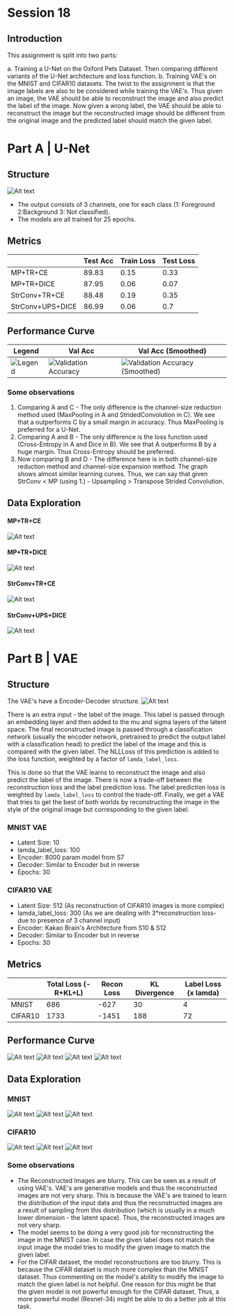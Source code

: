 # Session 18

## Introduction

This assignment is split into two parts:

a. Training a U-Net on the Oxford Pets Dataset. Then comparing different variants of the U-Net architecture and loss function.
b. Training VAE's on the MNIST and CIFAR10 datasets. The twist to the assignment is that the image labels are also to be considered while training the VAE's. Thus given an image, the VAE should be able to reconstruct the image and also predict the label of the image. Now given a wrong label, the VAE should be able to reconstruct the image but the reconstructed image should be different from the original image and the predicted label should match the given label.

# Part A | U-Net

## Structure

![Alt text](./U-Net/store/model-structure.png?raw=true "Model Structure")

- The output consists of 3 channels, one for each class (1: Foreground 2:Background 3: Not classified).
- The models are all trained for 25 epochs.

## Metrics
|                  | Test Acc | Train Loss | Test Loss |
|------------------|----------|------------|-----------|
| MP+TR+CE         | 89.83    | 0.15       | 0.33      |
| MP+TR+DICE       | 87.95    | 0.06       | 0.07      |
| StrConv+TR+CE    | 88.48    | 0.19       | 0.35      |
| StrConv+UPS+DICE | 86.99    | 0.06       | 0.7       |

## Performance Curve
|Legend | Val Acc      | Val Acc (Smoothed) |
| ---------- | ----------- | ----------- |
|![Legend](U-Net/store/image.png "Legend")|![Validation Accuracy](U-Net/store/image-1.png "Validation Accuracy")|![Validation Accuracy (Smoothed)](U-Net/store/image-2.png "Validation Accuracy (Smoothed)")|

### Some observations
1. Comparing A and C - The only difference is the channel-size reduction method used (MaxPooling in A and StridedConvolution in C). We see that a outperforms C by a small margin in accuracy. Thus MaxPooling is preferred for a U-Net.
2. Comparing A and B - The only difference is the loss function used (Cross-Entropy in A and Dice in B). We see that A outperforms B by a huge margin. Thus Cross-Entropy should be preferred.
3. Now comparing B and D - The difference here is in both channel-size reduction method and  channel-size expansion method. The graph shows almost similar learning curves. Thus, we can say that given StrConv < MP (using 1.) - Upsampling > Transpose Strided Convolution.


## Data Exploration

#### MP+TR+CE
![Alt text](./U-Net/store/image_.png)

#### MP+TR+DICE
![Alt text](./U-Net/store/image_1.png)

#### StrConv+TR+CE
![Alt text](./U-Net/store/image_2.png)

#### StrConv+UPS+DICE
![Alt text](./U-Net/store/image_3.png)

# Part B | VAE

## Structure

The VAE's have a Encoder-Decoder structure. 
![Alt text](image-4.png)

There is an extra input - the label of the image. 
This label is passed through an embedding layer and then added to the mu and sigma layers of the latent space.
The final reconstructed image is passed through a classification network (usually the encoder network, pretrained to predict the output label with a classification head) to predict the label of the image and this is compared with the given label. The NLLLoss of this prediction is added to the loss function, weighted by a factor of `lamda_label_loss`.


This is done so that the VAE learns to reconstruct the image and also predict the label of the image. There is now a trade-off between the reconstruction loss and the label prediction loss. The label prediction loss is weighted by `lamda_label_loss` to control the trade-off. Finally, we get a VAE that tries to get the best of both worlds by reconstructing the image in the style of the original image but corresponding to the given label.

### MNIST VAE

- Latent Size: 10
- lamda_label_loss: 100
- Encoder: 8000 param model from S7
- Decoder: Similar to Encoder but in reverse
- Epochs: 30

### CIFAR10 VAE

- Latent Size: 512 (As reconstruction of CIFAR10 images is more complex)
- lamda_label_loss: 300 (As we are dealing with 3*reconstruction loss- due to presence of 3 channel input)
- Encoder: Kakao Brain's Architecture from S10 & S12
- Decoder: Similar to Encoder but in reverse
- Epochs: 30

## Metrics
|         | Total Loss (-R+KL+L) | Recon Loss | KL Divergence | Label Loss (x lamda) |
|---------|----------------------|------------|---------------|----------------------|
| MNIST   | 686                  | -627       | 30            | 4                    |
| CIFAR10 | 1733                 | -1451      | 188           | 72                   |

## Performance Curve
![Alt text](./VAE/store/image.png)
![Alt text](./VAE/store/image-1.png)
![Alt text](./VAE/store/image-2.png)
![Alt text](./VAE/store/image-3.png)

## Data Exploration

### MNIST
![Alt text](./VAE/store/image-5.png)
![Alt text](./VAE/store/image-6.png)
![Alt text](./VAE/store/image-7.png)

### CIFAR10
![Alt text](./VAE/store/image-8.png)
![Alt text](./VAE/store/image-9.png)
![Alt text](./VAE/store/image-10.png)

### Some observations
- The Reconstructed Images are blurry. This can be seen as a result of using VAE's. VAE's are generative models and thus the reconstructed images are not very sharp. This is because the VAE's are trained to learn the distribution of the input data and thus the reconstructed images are a result of sampling from this distribution (which is usually in a much lower dimension - the latent space). Thus, the reconstructed images are not very sharp.
- The model seems to be doing a very good job for reconstructing the image in the MNIST case. In case the given label does not match the input image the model tries to modify the given image to match the given label.
- For the CIFAR dataset, the model reconstructions are too blurry. This is because the CIFAR dataset is much more complex than the MNIST dataset. Thus commenting on the model's ability to modify the image to match the given label is not helpful. One reason for this might be that the given model is not powerful enough for the CIFAR dataset. Thus, a more powerful model (Resnet-34) might be able to do a better job at this task.